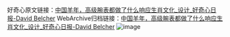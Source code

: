 好奇心原文链接：[中国羊年，高级腕表都做了什么响应生肖文化_设计_好奇心日报-David Belcher](https://www.qdaily.com/articles/7612.html)
WebArchive归档链接：[中国羊年，高级腕表都做了什么响应生肖文化_设计_好奇心日报-David Belcher](http://web.archive.org/web/20190623172512/https://www.qdaily.com/articles/7612.html)
![image](http://ww3.sinaimg.cn/large/007d5XDply1g3wjlgtcp4j30u04q6hdt)